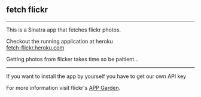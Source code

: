 ## fetch flickr
* * *
This is a Sinatra app that fetches flickr photos.  


Checkout the running application at heroku  
[fetch-flickr.heroku.com](https://fetch-flickr.heroku.com/)  

Getting photos from flicker takes time so be paitient...
* * *
If you want to install the app by yourself you have to get our own API key  

For more information visit flickr's [APP Garden](http://www.flickr.com/services/api/).
